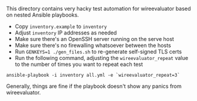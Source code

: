 This directory contains very hacky test automation for wireevaluator based on nested Ansible playbooks.

* Copy `inventory.example` to `inventory`
* Adjust `inventory` IP addresses as needed
* Make sure there's an OpenSSH server running on the serve host
* Make sure there's no firewalling whatsoever between the hosts
* Run `GENKEYS=1 ./gen_files.sh` to re-generate self-signed TLS certs
* Run the following command, adjusting the `wireevaluator_repeat` value to the number of times you want to repeat each test

```
ansible-playbook -i inventory all.yml -e `wireevaluator_repeat=3`
```

Generally, things are fine if the playbook doesn't show any panics from wireevaluator.

